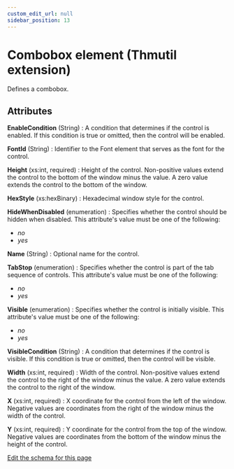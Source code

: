 ```yaml
---
custom_edit_url: null
sidebar_position: 13
---
```

# Combobox element (Thmutil extension)
Defines a combobox.

## Attributes
**EnableCondition** (String)
  : A condition that determines if the control is enabled.  If this condition is true or omitted, then the control will be enabled.

**FontId** (String)
  : Identifier to the Font element that serves as the font for the control.

**Height** (xs:int, required)
  : Height of the control. Non-positive values extend the control to the bottom of the window minus the value. A zero value extends the control to the bottom of the window.

**HexStyle** (xs:hexBinary)
  : Hexadecimal window style for the control.

**HideWhenDisabled** (enumeration)
  : Specifies whether the control should be hidden when disabled. This attribute's value must be one of the following:
- *no*
- *yes*

**Name** (String)
  : Optional name for the control.

**TabStop** (enumeration)
  : Specifies whether the control is part of the tab sequence of controls. This attribute's value must be one of the following:
- *no*
- *yes*

**Visible** (enumeration)
  : Specifies whether the control is initially visible. This attribute's value must be one of the following:
- *no*
- *yes*

**VisibleCondition** (String)
  : A condition that determines if the control is visible.  If this condition is true or omitted, then the control will be visible.

**Width** (xs:int, required)
  : Width of the control. Non-positive values extend the control to the right of the window minus the value. A zero value extends the control to the right of the window.

**X** (xs:int, required)
  : X coordinate for the control from the left of the window. Negative values are coordinates from the right of the window minus the width of the control.

**Y** (xs:int, required)
  : Y coordinate for the control from the top of the window. Negative values are coordinates from the bottom of the window minus the height of the control.


[Edit the schema for this page](https://github.com/wixtoolset/web/blob/master/src/xsd4/thmutil.xsd)
